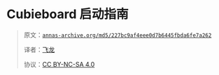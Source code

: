 # Cubieboard 启动指南

> 原文：[`annas-archive.org/md5/227bc9af4eee0d7b6445fbda6fe7a262`](https://annas-archive.org/md5/227bc9af4eee0d7b6445fbda6fe7a262)
> 
> 译者：[飞龙](https://github.com/wizardforcel)
> 
> 协议：[CC BY-NC-SA 4.0](http://creativecommons.org/licenses/by-nc-sa/4.0/)